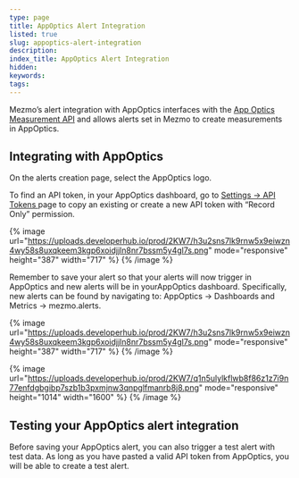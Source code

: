 ```yaml
---
type: page
title: AppOptics Alert Integration
listed: true
slug: appoptics-alert-integration
description: 
index_title: AppOptics Alert Integration
hidden: 
keywords: 
tags: 
---
```



Mezmo’s alert integration with AppOptics interfaces with the [App Optics Measurement API](https://docs.appoptics.com/api/#measurements) and allows alerts set in Mezmo to create measurements in AppOptics.

## Integrating with AppOptics

On the alerts creation page, select the AppOptics logo.

To find an API token, in your AppOptics dashboard, go to [Settings → API Tokens ](https://my.appoptics.com/organization/tokens)page to copy an existing or create a new API token with “Record Only” permission.

{% image url="https://uploads.developerhub.io/prod/2KW7/h3u2sns7lk9rnw5x9eiwzn4wy58s8uxqkeem3kgp6xoidjjln8nr7bssm5y4gl7s.png" mode="responsive" height="387" width="717" %}
{% /image %}

Remember to save your alert so that your  alerts will now trigger in AppOptics and new alerts will be in yourAppOptics dashboard. Specifically, new alerts can be found by navigating to: AppOptics -&gt; Dashboards and Metrics -&gt; mezmo.alerts.

{% image url="https://uploads.developerhub.io/prod/2KW7/h3u2sns7lk9rnw5x9eiwzn4wy58s8uxqkeem3kgp6xoidjjln8nr7bssm5y4gl7s.png" mode="responsive" height="387" width="717" %}
{% /image %}

{% image url="https://uploads.developerhub.io/prod/2KW7/q1n5ulylkflwb8f86z1z7i9n77enfdgbgibp7szb1b3pxmjnw3qnpglfmanrb8j8.png" mode="responsive" height="1014" width="1600" %}
{% /image %}

## Testing your AppOptics alert integration

Before saving your AppOptics alert, you can also trigger a test alert with test data. As long as you have pasted a valid API token from AppOptics, you will be able to create a test alert.